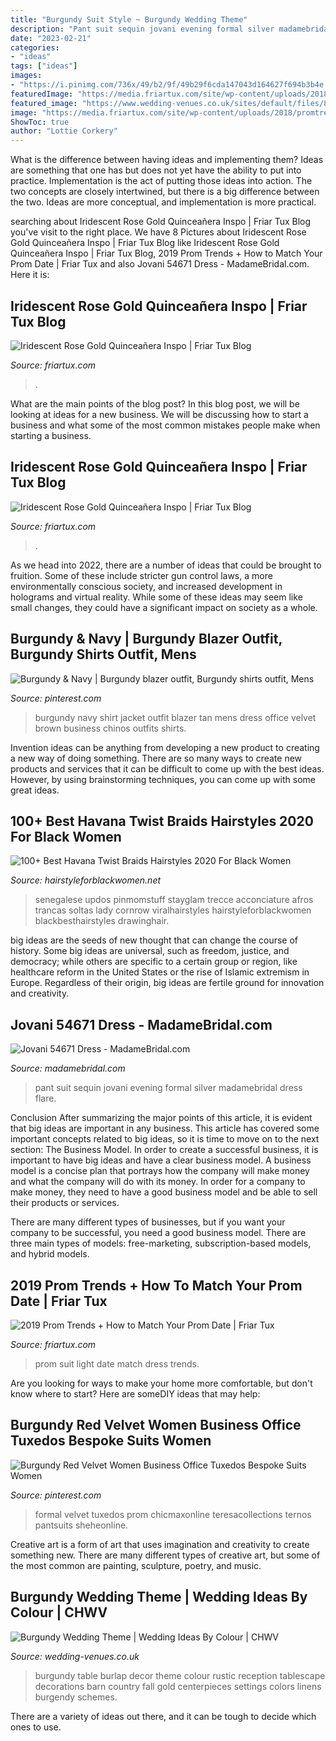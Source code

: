 ```yaml
---
title: "Burgundy Suit Style ~ Burgundy Wedding Theme"
description: "Pant suit sequin jovani evening formal silver madamebridal dress flare"
date: "2023-02-21"
categories:
- "ideas"
tags: ["ideas"]
images:
- "https://i.pinimg.com/736x/49/b2/9f/49b29f6cda147043d164627f694b3b4e.jpg"
featuredImage: "https://media.friartux.com/site/wp-content/uploads/2018/promtrends/light-blue-dress-with-green-suit.jpg"
featured_image: "https://www.wedding-venues.co.uk/sites/default/files/8.table-cloth-glassjar-wedding-ideas-by-colour-burgundy.jpg"
image: "https://media.friartux.com/site/wp-content/uploads/2018/promtrends/light-blue-dress-with-green-suit.jpg"
ShowToc: true
author: "Lottie Corkery"
---
```



What is the difference between having ideas and implementing them?
Ideas are something that one has but does not yet have the ability to put into practice. Implementation is the act of putting those ideas into action. The two concepts are closely intertwined, but there is a big difference between the two. Ideas are more conceptual, and implementation is more practical.

	

		
searching about Iridescent Rose Gold Quinceañera Inspo | Friar Tux Blog you've visit to the right place. We have 8 Pictures about Iridescent Rose Gold Quinceañera Inspo | Friar Tux Blog like Iridescent Rose Gold Quinceañera Inspo | Friar Tux Blog, 2019 Prom Trends + How to Match Your Prom Date | Friar Tux and also Jovani 54671 Dress - MadameBridal.com. Here it is:
		
    
## Iridescent Rose Gold Quinceañera Inspo | Friar Tux Blog

<img loading=lazy src="https://media.friartux.com/site/wp-content/uploads/2020/QuincePink/Quince-Pink-Shoot-chambelanes-attire-close.jpg" onerror="this.onerror=null;this.src='https://tse2.mm.bing.net/th?id=OIP.5y8sYwKfx0ILgLfcS7_exwHaE8&amp;pid=15.1';" alt="Iridescent Rose Gold Quinceañera Inspo | Friar Tux Blog">

_Source: friartux.com_

>. 

	

What are the main points of the blog post?
In this blog post, we will be looking at ideas for a new business. We will be discussing how to start a business and what some of the most common mistakes people make when starting a business.

    
## Iridescent Rose Gold Quinceañera Inspo | Friar Tux Blog

<img loading=lazy src="https://media.friartux.com/site/wp-content/uploads/2020/QuincePink/Quince-Pink-Shoot-couple-twirling.jpg" onerror="this.onerror=null;this.src='https://tse4.mm.bing.net/th?id=OIP.4tsvGwo1P_yujwrvJ0GfYgHaLH&amp;pid=15.1';" alt="Iridescent Rose Gold Quinceañera Inspo | Friar Tux Blog">

_Source: friartux.com_

>. 

	

As we head into 2022, there are a number of ideas that could be brought to fruition. Some of these include stricter gun control laws, a more environmentally conscious society, and increased development in holograms and virtual reality. While some of these ideas may seem like small changes, they could have a significant impact on society as a whole.

    
## Burgundy &amp; Navy | Burgundy Blazer Outfit, Burgundy Shirts Outfit, Mens

<img loading=lazy src="https://i.pinimg.com/736x/15/42/97/15429731b7591e917e82da53ba55d628.jpg" onerror="this.onerror=null;this.src='https://tse4.mm.bing.net/th?id=OIP.LSD7HdGBWYsoGe8lRR3QMgHaJ3&amp;pid=15.1';" alt="Burgundy &amp; Navy | Burgundy blazer outfit, Burgundy shirts outfit, Mens">

_Source: pinterest.com_

>burgundy navy shirt jacket outfit blazer tan mens dress office velvet brown business chinos outfits shirts. 

	

Invention ideas can be anything from developing a new product to creating a new way of doing something. There are so many ways to create new products and services that it can be difficult to come up with the best ideas. However, by using brainstorming techniques, you can come up with some great ideas.

    
## 100+ Best Havana Twist Braids Hairstyles 2020 For Black Women

<img loading=lazy src="https://www.hairstyleforblackwomen.net/wp-content/uploads/2020/03/2c8549d0d9c473beeaf57251ae37705f.jpg" onerror="this.onerror=null;this.src='https://tse4.mm.bing.net/th?id=OIP.vRYJpbSnHAOID3xUL2MKYwHaMo&amp;pid=15.1';" alt="100+ Best Havana Twist Braids Hairstyles 2020 For Black Women">

_Source: hairstyleforblackwomen.net_

>senegalese updos pinmomstuff stayglam trecce acconciature afros trancas soltas lady cornrow viralhairstyles hairstyleforblackwomen blackbesthairstyles drawinghair. 

	

big ideas are the seeds of new thought that can change the course of history. Some big ideas are universal, such as freedom, justice, and democracy; while others are specific to a certain group or region, like healthcare reform in the United States or the rise of Islamic extremism in Europe. Regardless of their origin, big ideas are fertile ground for innovation and creativity.

    
## Jovani 54671 Dress - MadameBridal.com

<img loading=lazy src="https://madamebridal.com/media/catalog/product/cache/1/image/901c006b1ff5af02d2342e518b117480/j/o/jovani-54671-sequin-formal-pant-suit-03.613.jpg" onerror="this.onerror=null;this.src='https://tse2.mm.bing.net/th?id=OIP.LNzSGAJpUFot3GKiBHT6HwHaJt&amp;pid=15.1';" alt="Jovani 54671 Dress - MadameBridal.com">

_Source: madamebridal.com_

>pant suit sequin jovani evening formal silver madamebridal dress flare. 

	

Conclusion
After summarizing the major points of this article, it is evident that big ideas are important in any business. This article has covered some important concepts related to big ideas, so it is time to move on to the next section: The Business Model.
In order to create a successful business, it is important to have big ideas and have a clear business model. A business model is a concise plan that portrays how the company will make money and what the company will do with its money. In order for a company to make money, they need to have a good business model and be able to sell their products or services. 

There are many different types of businesses, but if you want your company to be successful, you need a good business model. There are three main types of models: free-marketing, subscription-based models, and hybrid models.

    
## 2019 Prom Trends + How To Match Your Prom Date | Friar Tux

<img loading=lazy src="https://media.friartux.com/site/wp-content/uploads/2018/promtrends/light-blue-dress-with-green-suit.jpg" onerror="this.onerror=null;this.src='https://tse2.mm.bing.net/th?id=OIP.ndwg9u7DdqeemJjUbl71XgHaLH&amp;pid=15.1';" alt="2019 Prom Trends + How to Match Your Prom Date | Friar Tux">

_Source: friartux.com_

>prom suit light date match dress trends. 

	

Are you looking for ways to make your home more comfortable, but don't know where to start? Here are someDIY ideas that may help: 

    
## Burgundy Red Velvet Women Business Office Tuxedos Bespoke Suits Women

<img loading=lazy src="https://i.pinimg.com/736x/49/b2/9f/49b29f6cda147043d164627f694b3b4e.jpg" onerror="this.onerror=null;this.src='https://tse3.mm.bing.net/th?id=OIP.jScYb_S_sJj9jnewKBItoAHaHa&amp;pid=15.1';" alt="Burgundy Red Velvet Women Business Office Tuxedos Bespoke Suits Women">

_Source: pinterest.com_

>formal velvet tuxedos prom chicmaxonline teresacollections ternos pantsuits sheheonline. 

	

Creative art is a form of art that uses imagination and creativity to create something new. There are many different types of creative art, but some of the most common are painting, sculpture, poetry, and music.

    
## Burgundy Wedding Theme | Wedding Ideas By Colour | CHWV

<img loading=lazy src="https://www.wedding-venues.co.uk/sites/default/files/8.table-cloth-glassjar-wedding-ideas-by-colour-burgundy.jpg" onerror="this.onerror=null;this.src='https://tse2.mm.bing.net/th?id=OIP.RDoLbL3qxtAJPinv9HrlhwHaLH&amp;pid=15.1';" alt="Burgundy Wedding Theme | Wedding Ideas By Colour | CHWV">

_Source: wedding-venues.co.uk_

>burgundy table burlap decor theme colour rustic reception tablescape decorations barn country fall gold centerpieces settings colors linens burgendy schemes. 

	

There are a variety of ideas out there, and it can be tough to decide which ones to use.

